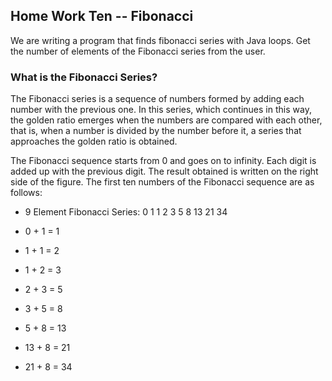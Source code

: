 ## Home Work Ten -- Fibonacci 
We are writing a program that finds fibonacci series with Java loops. Get the number of elements of the Fibonacci series from the user.

### What is the Fibonacci Series?

The Fibonacci series is a sequence of numbers formed by adding each number with the previous one. In this series, which continues in this way, the golden ratio emerges when the numbers are compared with each other, that is, when a number is divided by the number before it, a series that approaches the golden ratio is obtained.

The Fibonacci sequence starts from 0 and goes on to infinity. Each digit is added up with the previous digit. The result obtained is written on the right side of the figure. The first ten numbers of the Fibonacci sequence are as follows:

- 9 Element Fibonacci Series: 0 1 1 2 3 5 8 13 21 34

- 0 + 1 = 1

- 1 + 1 = 2

- 1 + 2 = 3

- 2 + 3 = 5

- 3 + 5 = 8

- 5 + 8 = 13

- 13 + 8 = 21

- 21 + 8 = 34
